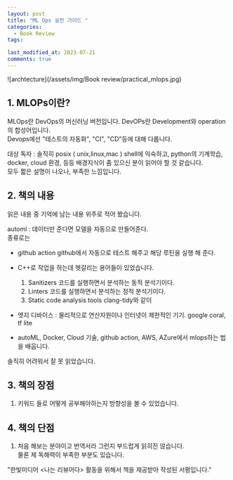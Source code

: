 ```yaml
---
layout: post
title: "ML Ops 실전 가이드 "
categories:
  - Book Review
tags:

last_modified_at: 2023-07-21
comments: true
---
```

![archtecture](/assets/img/Book review/practical_mlops.jpg)

## 1. MLOPs이란? 
MLOps란 DevOps의 머신러닝 버전입니다. DevOPs란 Development와 operation의 합성어입니다.  
Devops에선 "테스트의 자동화", "CI", "CD"등에 대해 다룹니다.  

대상 독자 :
솔직히 posix $($ unix,linux,mac $)$ shell에 익숙하고, python의 기계학습, docker, cloud 환경, 등등 배경지식이 좀 있으신 분이 읽어야 할 것 같습니다.  
모두 짧은 설명이 나오나, 부족한 느낌입니다. 

## 2. 책의 내용 
읽은 내용 중 기억에 남는 내용 위주로 적어 봤습니다.

automl : 데이터만 준다면 모델을 자동으로 만들어준다.  
종류로는 
- github action
  github에서 자동으로 테스트 해주고 해당 루틴을 실행 해 준다.  
- C++로 작업을 하는데 헷갈리는 용어들이 있었습니다.
  1. Sanitizers 
    코드를 실행하면서 분석하는 동적 분석기이다.  
  2. Linters 
    코드를 실행하면서 분석하는 정적 분석기이다.
  3. Static code analysis tools 
    clang-tidy와 같이 

- 엣지 디바이스 : 물리적으로 연산자원이나 인터넷이 제한적인 기기.
  google coral, tf lite  
 
- autoML, Docker, Cloud 기술, github action, AWS, AZure에서 mlops하는 법을 배웁니다.   

솔직히 어려워서 잘 못 읽었습니다.  

## 3. 책의 장점
1. 키워드 들로 어떻게 공부해야하는지 방향성을 볼 수 있었습니다.  

## 4. 책의 단점  
1. 처음 해보는 분야이고 번역서라 그런지 부드럽게 읽히진 않습니다.  
물론 제 독해력이 부족한 부분도 있습니다.  

"한빛미디어 \<나는 리뷰어다\> 활동을 위해서 책을 제공받아 작성된 서평입니다."
